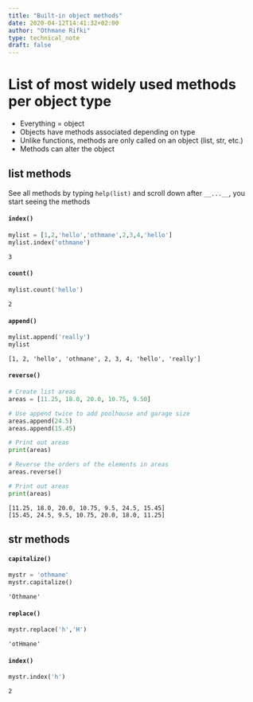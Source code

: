 ```yaml
---
title: "Built-in object methods"
date: 2020-04-12T14:41:32+02:00
author: "Othmane Rifki"
type: technical_note
draft: false
---
```

# List of most widely used methods per object type
- Everything = object
- Objects have methods associated depending on type
- Unlike functions, methods are only called on an object (list, str, etc.)
- Methods can alter the object

## list methods
See all methods by typing `help(list)` and scroll down after `__...__`, you start seeing the methods

#### `index()`


```python
mylist = [1,2,'hello','othmane',2,3,4,'hello']
mylist.index('othmane')
```




    3



#### `count()`


```python
mylist.count('hello')
```




    2



#### `append()`


```python
mylist.append('really')
mylist
```




    [1, 2, 'hello', 'othmane', 2, 3, 4, 'hello', 'really']



#### `reverse()`


```python
# Create list areas
areas = [11.25, 18.0, 20.0, 10.75, 9.50]

# Use append twice to add poolhouse and garage size
areas.append(24.5)
areas.append(15.45)

# Print out areas
print(areas)

# Reverse the orders of the elements in areas
areas.reverse()

# Print out areas
print(areas)
```

    [11.25, 18.0, 20.0, 10.75, 9.5, 24.5, 15.45]
    [15.45, 24.5, 9.5, 10.75, 20.0, 18.0, 11.25]


## str methods

#### `capitalize()`


```python
mystr = 'othmane'
mystr.capitalize()
```




    'Othmane'



#### `replace()`


```python
mystr.replace('h','H')
```




    'otHmane'



#### `index()`


```python
mystr.index('h')
```




    2




```python

```
